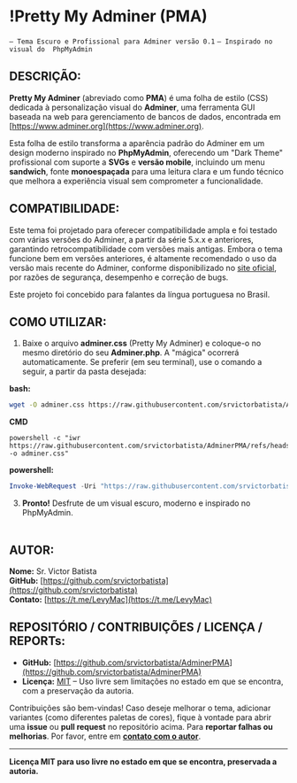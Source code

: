 
# !Pretty My Adminer (PMA) 
`` – Tema Escuro e Profissional para Adminer versão 0.1 ``
`` – Inspirado no visual do  PhpMyAdmin ``

## DESCRIÇÃO:

**Pretty My Adminer** (abreviado como **PMA**) é uma folha de estilo (CSS) dedicada à personalização visual do **Adminer**, uma ferramenta GUI baseada na web para gerenciamento de bancos de dados, encontrada em [https://www.adminer.org](https://www.adminer.org).

Esta folha de estilo transforma a aparência padrão do Adminer em um design moderno inspirado no **PhpMyAdmin**, oferecendo um "Dark Theme" profissional com suporte a **SVGs** e **versão mobile**, incluindo um menu **sandwich**, fonte **monoespaçada** para uma leitura clara e um fundo técnico que melhora a experiência visual sem comprometer a funcionalidade.

## COMPATIBILIDADE:

Este tema foi projetado para oferecer compatibilidade ampla e foi testado com várias versões do Adminer, a partir da série 5.x.x e anteriores, garantindo retrocompatibilidade com versões mais antigas. Embora o tema funcione bem em versões anteriores, é altamente recomendado o uso da versão mais recente do Adminer, conforme disponibilizado no [site oficial](https://www.adminer.org), por razões de segurança, desempenho e correção de bugs.

Este projeto foi concebido para falantes da língua portuguesa no Brasil.

## COMO UTILIZAR:

1. Baixe o arquivo **adminer.css** (Pretty My Adminer) e coloque-o no mesmo diretório do seu **Adminer.php**. A "mágica" ocorrerá automaticamente. Se preferir (em seu terminal), use o comando a seguir, a partir da pasta desejada:

**bash:**
```bash
wget -O adminer.css https://raw.githubusercontent.com/srvictorbatista/AdminerPMA/refs/heads/main/adminer.css
```
**CMD**
```CMD
powershell -c "iwr https://raw.githubusercontent.com/srvictorbatista/AdminerPMA/refs/heads/main/adminer.css -o adminer.css"
```

**powershell:** 
```powershell
Invoke-WebRequest -Uri "https://raw.githubusercontent.com/srvictorbatista/AdminerPMA/refs/heads/main/adminer.css" -OutFile "adminer.css"
```


3. **Pronto!** Desfrute de um visual escuro, moderno e inspirado no PhpMyAdmin.
<br> &nbsp; 
## AUTOR:

**Nome:** Sr. Victor Batista  
**GitHub:** [https://github.com/srvictorbatista](https://github.com/srvictorbatista)  
**Contato:** [https://t.me/LevyMac](https://t.me/LevyMac)

## REPOSITÓRIO / CONTRIBUIÇÕES / LICENÇA / REPORTs:

- **GitHub:** [https://github.com/srvictorbatista/AdminerPMA](https://github.com/srvictorbatista/AdminerPMA)
- **Licença:** [MIT](https://opensource.org/licenses/MIT) – Uso livre sem limitações no estado em que se encontra, com a preservação da autoria.

Contribuições são bem-vindas! Caso deseje melhorar o tema, adicionar variantes (como diferentes paletas de cores), fique à vontade para abrir uma **issue** ou **pull request** no repositório acima.
Para **reportar falhas ou melhorias**. Por favor, entre em **[contato com o autor](#autor)**. 

---

**Licença MIT para uso livre no estado em que se encontra, preservada a autoria.**

